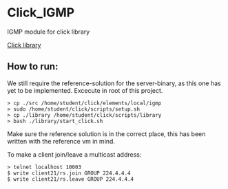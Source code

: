 # Click_IGMP
IGMP module for click library

[Click library](https://github.com/kohler/click)

## How to run:
We still require the reference-solution for the server-binary, as this one has yet to be implemented. Excecute in root of this project.

    > cp ./src /home/student/click/elements/local/igmp
    > sudo /home/student/click/scripts/setup.sh
    > cp ./library /home/student/click/scripts/library
    > bash ./library/start_click.sh

Make sure the reference solution is in the correct place, this has been written with the reference vm in mind.

To make a client join/leave a multicast address:

    > telnet localhost 10003
    $ write client21/rs.join GROUP 224.4.4.4
    $ write client21/rs.leave GROUP 224.4.4.4
